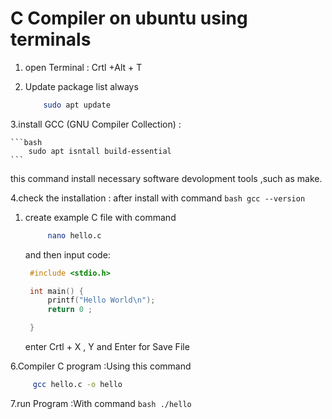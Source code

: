 # C Compiler on ubuntu using terminals

1. open Terminal : Crtl +Alt + T
2. Update package list always
    
    ```bash
        sudo apt update
    ```

3.install GCC (GNU Compiler Collection) : 

    ```bash
        sudo apt isntall build-essential
    ```
    
this command install necessary software devolopment tools ,such as make.

4.check the installation : after install with command
    ```bash
        gcc --version
    ```

1. create example C file with command 
   ```bash
        nano hello.c
   ```

   and then input code:

   ```c
    #include <stdio.h>

    int main() {
        printf("Hello World\n");
        return 0 ;

    }
   ```

   enter Crtl + X ,  Y and Enter for Save File

6.Compiler C program :Using this command
   ```bash
        gcc hello.c -o hello
   ```

7.run Program :With command
    ```bash
        ./hello
    ```
